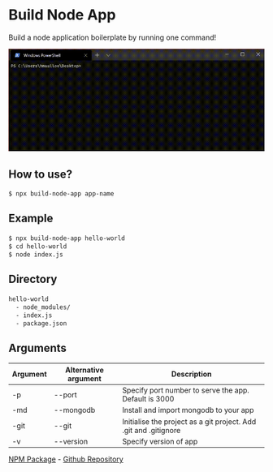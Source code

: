 # Build Node App

Build a node application boilerplate by running one command!

<!-- ![Live example of build-node-app running](gifs/tutorial.gif) -->
![Live example of build-node-app running](https://github.com/hackersdotmu/build-node-app/blob/master/gifs/tutorial.gif)

## How to use?
```
$ npx build-node-app app-name
```

## Example
```
$ npx build-node-app hello-world
$ cd hello-world
$ node index.js
```

## Directory
```
hello-world
  - node_modules/
  - index.js
  - package.json
```

## Arguments
| Argument | Alternative argument | Description |
| ----------- | ----------- | ----------- |
| -p | --port | Specify port number to serve the app. Default is 3000 |
| -md | --mongodb | Install and import mongodb to your app |
| -git | --git | Initialise the project as a git project. Add .git and .gitignore |
| -v | --version | Specify version of app |


[NPM Package](https://www.npmjs.com/package/build-node-app) - [Github Repository](https://github.com/hackersdotmu/build-node-app/)